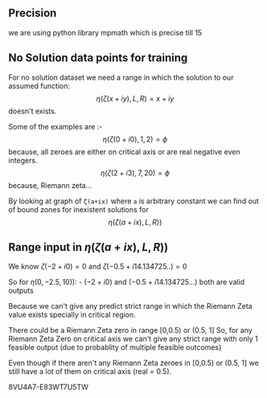 ## Precision
we are using python library mpmath which is precise till 15

## No Solution data points for training
For no solution dataset we need a range in which the solution to our assumed function:
$$
\displaystyle\eta(\zeta(x+iy), L, R) = x+iy
$$
doesn't exists.

Some of the examples are :- 
$$
\displaystyle\eta(\zeta(0+i0), 1, 2) = \phi
$$
    because, all zeroes are either on critical axis or are real negative even integers.
$$
\displaystyle\eta(\zeta(2+i3), 7, 20) = \phi
$$
     because, Riemann zeta...

By looking at graph of `ζ(a+ix)` where `a` is arbitrary constant we can find out of bound zones for inexistent solutions for $$\eta(\zeta(a+ix), L, R))$$


## Range input in $\eta(\zeta(a+ix), L, R))$

We know $\zeta(-2+i0) = 0$ and $\zeta(-0.5+i14.134725..) = 0$

So for $\eta(0, -2.5, 10))$: - 
$(-2+i0)$ and $(-0.5+i14.134725...)$ both are valid outputs

Because we can't give any predict strict range in which the Riemann Zeta value exists specially in critical region.

There could be a Riemann Zeta zero in range [0,0.5) or (0.5, 1]
So, for any Riemann Zeta Zero on critical axis we can't give any strict range with only 1 feasible output (due to probablity of multiple feasible outcomes)

Even though if there aren't any Riemann Zeta zeroes in [0,0.5) or (0.5, 1] we still have a lot of them on critical axis (real = 0.5).


8VU4A7-E83WT7U5TW